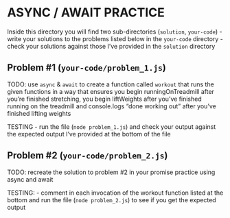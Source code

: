 ASYNC / AWAIT PRACTICE
======================

Inside this directory you will find two sub-directories (`solution`, `your-code`) - write your solutions to the problems listed below in the `your-code` directory - check your solutions against those I’ve provided in the `solution` directory

Problem \#1 (`your-code/problem_1.js`)
--------------------------------------

TODO: use `async` & `await` to create a function called `workout` that runs the given functions in a way that ensures you begin runningOnTreadmill after you’re finished stretching, you begin liftWeights after you’ve finished running on the treadmill and console.logs “done working out” after you’ve finished lifting weights

TESTING - run the file (`node problem_1.js`) and check your output against the expected output I’ve provided at the bottom of the file

Problem \#2 (`your-code/problem_2.js`)
--------------------------------------

TODO: recreate the solution to problem \#2 in your promise practice using async and await

TESTING: - comment in each invocation of the workout function listed at the bottom and run the file (`node problem_2.js`) to see if you get the expected output
